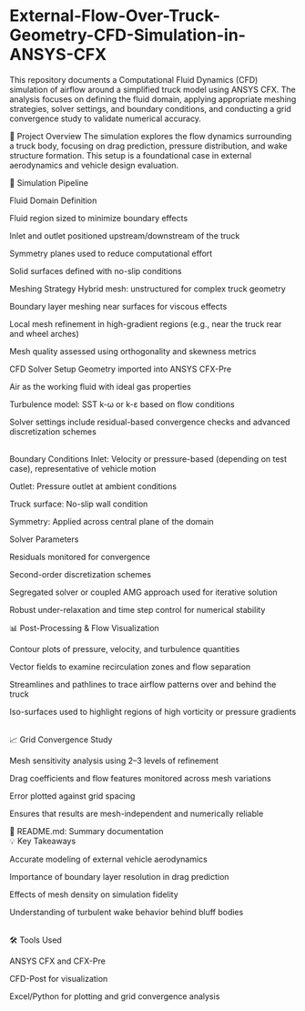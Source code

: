# External-Flow-Over-Truck-Geometry-CFD-Simulation-in-ANSYS-CFX
This repository documents a Computational Fluid Dynamics (CFD) simulation of airflow around a simplified truck model using ANSYS CFX. The analysis focuses on defining the fluid domain, applying appropriate meshing strategies, solver settings, and boundary conditions, and conducting a grid convergence study to validate numerical accuracy.

📄 Project Overview
The simulation explores the flow dynamics surrounding a truck body, focusing on drag prediction, pressure distribution, and wake structure formation. This setup is a foundational case in external aerodynamics and vehicle design evaluation.

🧩 Simulation Pipeline

Fluid Domain Definition

Fluid region sized to minimize boundary effects

Inlet and outlet positioned upstream/downstream of the truck

Symmetry planes used to reduce computational effort

Solid surfaces defined with no-slip conditions
<br>

Meshing Strategy
Hybrid mesh: unstructured for complex truck geometry

Boundary layer meshing near surfaces for viscous effects

Local mesh refinement in high-gradient regions (e.g., near the truck rear and wheel arches)

Mesh quality assessed using orthogonality and skewness metrics
<br>

CFD Solver Setup
Geometry imported into ANSYS CFX-Pre

Air as the working fluid with ideal gas properties

Turbulence model: SST k-ω or k-ε based on flow conditions

Solver settings include residual-based convergence checks and advanced discretization schemes

<br>
Boundary Conditions
Inlet: Velocity or pressure-based (depending on test case), representative of vehicle motion

Outlet: Pressure outlet at ambient conditions

Truck surface: No-slip wall condition
<br>

Symmetry: Applied across central plane of the domain

Solver Parameters

Residuals monitored for convergence

Second-order discretization schemes

Segregated solver or coupled AMG approach used for iterative solution

Robust under-relaxation and time step control for numerical stability
<br>

📊 Post-Processing & Flow Visualization

Contour plots of pressure, velocity, and turbulence quantities

Vector fields to examine recirculation zones and flow separation

Streamlines and pathlines to trace airflow patterns over and behind the truck

Iso-surfaces used to highlight regions of high vorticity or pressure gradients

<br>
📈 Grid Convergence Study

Mesh sensitivity analysis using 2–3 levels of refinement

Drag coefficients and flow features monitored across mesh variations

Error plotted against grid spacing

Ensures that results are mesh-independent and numerically reliable
<br>

📄 README.md: Summary documentation
<br>
💡 Key Takeaways

Accurate modeling of external vehicle aerodynamics

Importance of boundary layer resolution in drag prediction

Effects of mesh density on simulation fidelity

Understanding of turbulent wake behavior behind bluff bodies

<br>
🛠 Tools Used

ANSYS CFX and CFX-Pre

CFD-Post for visualization

Excel/Python for plotting and grid convergence analysis

